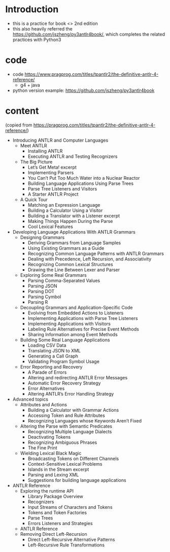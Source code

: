 # Introduction
- this is a practice for book <<The Definitive Antlr4 Reference>> 2nd edition
- this also heavily referred the https://github.com/jszheng/py3antlr4book/, which completes the related practices with Python3 
# code
  - code https://www.pragprog.com/titles/tpantlr2/the-definitive-antlr-4-reference/
    - g4 + java
  - python version example: https://github.com/jszheng/py3antlr4book
# content
(copied from https://pragprog.com/titles/tpantlr2/the-definitive-antlr-4-reference/)
- Introducing ANTLR and Computer Languages
    - Meet ANTLR
        - Installing ANTLR
        - Executing ANTLR and Testing Recognizers
    - The Big Picture
        - Let’s Get Meta! excerpt
        - Implementing Parsers
        - You Can’t Put Too Much Water into a Nuclear Reactor
        - Building Language Applications Using Parse Trees
        - Parse Tree Listeners and Visitors
        - A Starter ANTLR Project
    - A Quick Tour
        - Matching an Expression Language
        - Building a Calculator Using a Visitor
        - Building a Translator with a Listener excerpt
        - Making Things Happen During the Parse
        - Cool Lexical Features
- Developing Language Applications With ANTLR Grammars
    - Designing Grammars
        - Deriving Grammars from Language Samples
        - Using Existing Grammars as a Guide
        - Recognizing Common Language Patterns with ANTLR Grammars
        - Dealing with Precedence, Left Recursion, and Associativity
        - Recognizing Common Lexical Structures
        - Drawing the Line Between Lexer and Parser
    - Exploring Some Real Grammars
        - Parsing Comma-Separated Values
        - Parsing JSON
        - Parsing DOT
        - Parsing Cymbol
        - Parsing R
    - Decoupling Grammars and Application-Specific Code
        - Evolving from Embedded Actions to Listeners
        - Implementing Applications with Parse Tree Listeners
        - Implementing Applications with Visitors
        - Labeling Rule Alternatives for Precise Event Methods
        - Sharing Information among Event Methods
    - Building Some Real Language Applications
        - Loading CSV Data
        - Translating JSON to XML
        - Generating a Call Graph
        - Validating Program Symbol Usage
    - Error Reporting and Recovery
        - A Parade of Errors
        - Altering and redirecting ANTLR Error Messages
        - Automatic Error Recovery Strategy
        - Error Alternatives
        - Altering ANTLR’s Error Handling Strategy
- Advanced topics
    - Attributes and Actions
        - Building a Calculator with Grammar Actions
        - Accessing Token and Rule Attributes
        - Recognizing Languages whose Keywords Aren’t Fixed
    - Altering the Parse with Semantic Predicates
        - Recognizing Multiple Language Dialects
        - Deactivating Tokens
        - Recognizing Ambiguous Phrases
        - The Fine Print
    - Wielding Lexical Black Magic
        - Broadcasting Tokens on Different Channels
        - Context-Sensitive Lexical Problems
        - Islands in the Stream excerpt
        - Parsing and Lexing XML
        - Suggestions for building language applications
- ANTLR Reference
    - Exploring the runtime API
        - Library Package Overview
        - Recognizers
        - Input Streams of Characters and Tokens
        - Tokens and Token Factories
        - Parse Trees
        - Errors Listeners and Strategies
    - ANTLR Reference
    - Removing Direct Left-Recursion
        - Direct Left-Recursive Alternative Patterns
        - Left-Recursive Rule Transformations